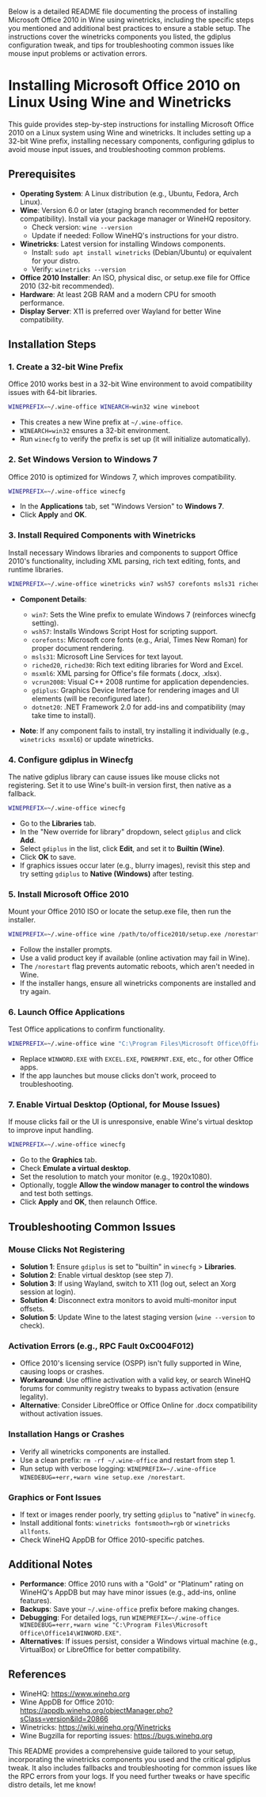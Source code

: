 Below is a detailed README file documenting the process of installing Microsoft Office 2010 in Wine using winetricks, including the specific steps you mentioned and additional best practices to ensure a stable setup. The instructions cover the winetricks components you listed, the gdiplus configuration tweak, and tips for troubleshooting common issues like mouse input problems or activation errors.

<xaiArtifact artifact_id="372eaf87-f4db-4b36-99d0-fd163a50ff32" artifact_version_id="042113ea-9199-4ad3-964a-2200b13029bb" title="README.md" contentType="text/markdown">

# Installing Microsoft Office 2010 on Linux Using Wine and Winetricks

This guide provides step-by-step instructions for installing Microsoft Office 2010 on a Linux system using Wine and winetricks. It includes setting up a 32-bit Wine prefix, installing necessary components, configuring gdiplus to avoid mouse input issues, and troubleshooting common problems.

## Prerequisites

- **Operating System**: A Linux distribution (e.g., Ubuntu, Fedora, Arch Linux).
- **Wine**: Version 6.0 or later (staging branch recommended for better compatibility). Install via your package manager or WineHQ repository.
  - Check version: `wine --version`
  - Update if needed: Follow WineHQ's instructions for your distro.
- **Winetricks**: Latest version for installing Windows components.
  - Install: `sudo apt install winetricks` (Debian/Ubuntu) or equivalent for your distro.
  - Verify: `winetricks --version`
- **Office 2010 Installer**: An ISO, physical disc, or setup.exe file for Office 2010 (32-bit recommended).
- **Hardware**: At least 2GB RAM and a modern CPU for smooth performance.
- **Display Server**: X11 is preferred over Wayland for better Wine compatibility.

## Installation Steps

### 1. Create a 32-bit Wine Prefix
Office 2010 works best in a 32-bit Wine environment to avoid compatibility issues with 64-bit libraries.

```bash
WINEPREFIX=~/.wine-office WINEARCH=win32 wine wineboot
```

- This creates a new Wine prefix at `~/.wine-office`.
- `WINEARCH=win32` ensures a 32-bit environment.
- Run `winecfg` to verify the prefix is set up (it will initialize automatically).

### 2. Set Windows Version to Windows 7
Office 2010 is optimized for Windows 7, which improves compatibility.

```bash
WINEPREFIX=~/.wine-office winecfg
```

- In the **Applications** tab, set "Windows Version" to **Windows 7**.
- Click **Apply** and **OK**.

### 3. Install Required Components with Winetricks
Install necessary Windows libraries and components to support Office 2010's functionality, including XML parsing, rich text editing, fonts, and runtime libraries.

```bash
WINEPREFIX=~/.wine-office winetricks win7 wsh57 corefonts msls31 riched20 riched30 msxml6 vcrun2008 gdiplus dotnet20
```

- **Component Details**:
  - `win7`: Sets the Wine prefix to emulate Windows 7 (reinforces winecfg setting).
  - `wsh57`: Installs Windows Script Host for scripting support.
  - `corefonts`: Microsoft core fonts (e.g., Arial, Times New Roman) for proper document rendering.
  - `msls31`: Microsoft Line Services for text layout.
  - `riched20`, `riched30`: Rich text editing libraries for Word and Excel.
  - `msxml6`: XML parsing for Office's file formats (.docx, .xlsx).
  - `vcrun2008`: Visual C++ 2008 runtime for application dependencies.
  - `gdiplus`: Graphics Device Interface for rendering images and UI elements (will be reconfigured later).
  - `dotnet20`: .NET Framework 2.0 for add-ins and compatibility (may take time to install).

- **Note**: If any component fails to install, try installing it individually (e.g., `winetricks msxml6`) or update winetricks.

### 4. Configure gdiplus in Winecfg
The native gdiplus library can cause issues like mouse clicks not registering. Set it to use Wine's built-in version first, then native as a fallback.

```bash
WINEPREFIX=~/.wine-office winecfg
```

- Go to the **Libraries** tab.
- In the "New override for library" dropdown, select `gdiplus` and click **Add**.
- Select `gdiplus` in the list, click **Edit**, and set it to **Builtin (Wine)**.
- Click **OK** to save.
- If graphics issues occur later (e.g., blurry images), revisit this step and try setting `gdiplus` to **Native (Windows)** after testing.

### 5. Install Microsoft Office 2010
Mount your Office 2010 ISO or locate the setup.exe file, then run the installer.

```bash
WINEPREFIX=~/.wine-office wine /path/to/office2010/setup.exe /norestart
```

- Follow the installer prompts.
- Use a valid product key if available (online activation may fail in Wine).
- The `/norestart` flag prevents automatic reboots, which aren't needed in Wine.
- If the installer hangs, ensure all winetricks components are installed and try again.

### 6. Launch Office Applications
Test Office applications to confirm functionality.

```bash
WINEPREFIX=~/.wine-office wine "C:\Program Files\Microsoft Office\Office14\WINWORD.EXE"
```

- Replace `WINWORD.EXE` with `EXCEL.EXE`, `POWERPNT.EXE`, etc., for other Office apps.
- If the app launches but mouse clicks don't work, proceed to troubleshooting.

### 7. Enable Virtual Desktop (Optional, for Mouse Issues)
If mouse clicks fail or the UI is unresponsive, enable Wine's virtual desktop to improve input handling.

```bash
WINEPREFIX=~/.wine-office winecfg
```

- Go to the **Graphics** tab.
- Check **Emulate a virtual desktop**.
- Set the resolution to match your monitor (e.g., 1920x1080).
- Optionally, toggle **Allow the window manager to control the windows** and test both settings.
- Click **Apply** and **OK**, then relaunch Office.

## Troubleshooting Common Issues

### Mouse Clicks Not Registering
- **Solution 1**: Ensure `gdiplus` is set to "builtin" in `winecfg` > **Libraries**.
- **Solution 2**: Enable virtual desktop (see step 7).
- **Solution 3**: If using Wayland, switch to X11 (log out, select an Xorg session at login).
- **Solution 4**: Disconnect extra monitors to avoid multi-monitor input offsets.
- **Solution 5**: Update Wine to the latest staging version (`wine --version` to check).

### Activation Errors (e.g., RPC Fault 0xC004F012)
- Office 2010's licensing service (OSPP) isn't fully supported in Wine, causing loops or crashes.
- **Workaround**: Use offline activation with a valid key, or search WineHQ forums for community registry tweaks to bypass activation (ensure legality).
- **Alternative**: Consider LibreOffice or Office Online for .docx compatibility without activation issues.

### Installation Hangs or Crashes
- Verify all winetricks components are installed.
- Use a clean prefix: `rm -rf ~/.wine-office` and restart from step 1.
- Run setup with verbose logging: `WINEPREFIX=~/.wine-office WINEDEBUG=+err,+warn wine setup.exe /norestart`.

### Graphics or Font Issues
- If text or images render poorly, try setting `gdiplus` to "native" in `winecfg`.
- Install additional fonts: `winetricks fontsmooth=rgb` or `winetricks allfonts`.
- Check WineHQ AppDB for Office 2010-specific patches.

## Additional Notes
- **Performance**: Office 2010 runs with a "Gold" or "Platinum" rating on WineHQ's AppDB but may have minor issues (e.g., add-ins, online features).
- **Backups**: Save your `~/.wine-office` prefix before making changes.
- **Debugging**: For detailed logs, run `WINEPREFIX=~/.wine-office WINEDEBUG=+err,+warn wine "C:\Program Files\Microsoft Office\Office14\WINWORD.EXE"`.
- **Alternatives**: If issues persist, consider a Windows virtual machine (e.g., VirtualBox) or LibreOffice for better compatibility.

## References
- WineHQ: https://www.winehq.org
- Wine AppDB for Office 2010: https://appdb.winehq.org/objectManager.php?sClass=version&iId=20866
- Winetricks: https://wiki.winehq.org/Winetricks
- Wine Bugzilla for reporting issues: https://bugs.winehq.org

</xaiArtifact>

This README provides a comprehensive guide tailored to your setup, incorporating the winetricks components you used and the critical gdiplus tweak. It also includes fallbacks and troubleshooting for common issues like the RPC errors from your logs. If you need further tweaks or have specific distro details, let me know!
